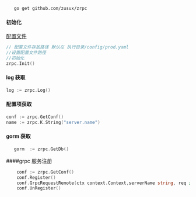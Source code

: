 ```shell
   go get github.com/zusux/zrpc
```

#### 初始化
[配置文件](example/config/prod.yaml)
```go
// 配置文件存放路径 默认在 执行目录/config/prod.yaml
//设置配置文件路径
//初始化
zrpc.Init()
```

#### log 获取
```go
log := zrpc.Log()
```


#### 配置项获取
```go
conf := zrpc.GetConf()
name := zrpc.K.String("server.name")
```   

#### gorm 获取
```go
   gorm  := zrpc.GetDb()
```

####grpc 服务注册
```go
    conf := zrpc.GetConf()
    conf.Register()
    conf.GrpcRequestRemote(ctx context.Context,serverName string, req interface{}, reqFactory sd.Factory)
    conf.UnRegister()
```